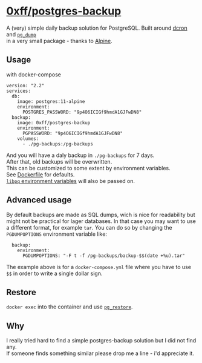 # [0xff/postgres-backup](https://hub.docker.com/r/0xff/postgres-backup)
A (very) simple daily backup solution for PostgreSQL.
Built around [dcron](https://github.com/dubiousjim/dcron) and [`pg_dump`](https://www.postgresql.org/docs/current/app-pgdump.html)   
in a very small package - thanks to [Alpine](https://alpinelinux.org/).


## Usage
with docker-compose
```
version: "2.2"
services:
  db:
    image: postgres:11-alpine
    environment:
      POSTGRES_PASSWORD: "9p4O6ICIGf9hmdA1GJFwDN8"
  backup:
    image: 0xff/postgres-backup
    environment:
      PGPASSWORD: "9p4O6ICIGf9hmdA1GJFwDN8"
    volumes:
      - ./pg-backups:/pg-backups
```
And you will have a daly backup in `./pg-backups` for 7 days.  
After that, old backups will be overwritten.  
This can be customized to some extent by environment variables.  
See [Dockerfile](./Dockerfile) for defaults.  
[`libpq` environment variables](https://www.postgresql.org/docs/current/libpq-envars.html) will also be passed on.  

## Advanced usage
By default backups are made as SQL dumps, wich is nice for readability but might not be practical for lager databases.
In that case you may want to use a different format, for example `tar`.
You can do so by changing the `PGDUMPOPTIONS` environment variable like:
```
  backup:
    environment:
      PGDUMPOPTIONS: "-F t -f /pg-backups/backup-$$(date +%u).tar"
```
The example above is for a `docker-compose.yml` file where you have to use `$$` in order to write a single dollar sign.

## Restore
`docker exec` into the container and use [`pg_restore`](https://www.postgresql.org/docs/current/app-pgrestore.html).  

## Why
I really tried hard to find a simple postgres-backup solution but I did not find any.  
If someone finds something similar please drop me a line - i'd appreciate it.

